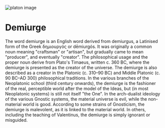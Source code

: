 ![platon image]([https://cdn.pixabay.com/photo/2018/01/08/15/49/plato-3069619_1280.png](https://cdn.pixabay.com/photo/2020/03/23/11/42/parthenon-4960616_1280.png) "demiurge image")

# Demiurge

The word demiurge is an English word derived from demiurgus, a Latinised form of the Greek δημιουργός or dēmiurgós. It was originally a common noun meaning "craftsman" or "artisan", but gradually came to mean "producer", and eventually "creator". The philosophical usage and the proper noun derive from Plato's Timaeus, written c. 360 BC, where the demiurge is presented as the creator of the universe. The demiurge is also described as a creator in the Platonic (c. 310–90 BC) and Middle Platonic (c. 90 BC–AD 300) philosophical traditions. In the various branches of the Neoplatonic school (third century onwards), the demiurge is the fashioner of the real, perceptible world after the model of the Ideas, but (in most Neoplatonic systems) is still not itself "the One". In the arch-dualist ideology of the various Gnostic systems, the material universe is evil, while the non-material world is good. According to some strains of Gnosticism, the demiurge is malevolent, as it is linked to the material world. In others, including the teaching of Valentinus, the demiurge is simply ignorant or misguided.
